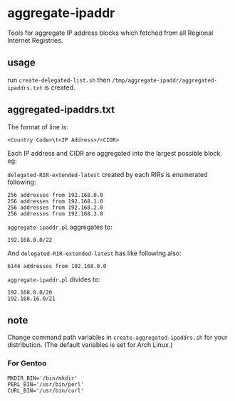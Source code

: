 # aggregate-ipaddr
Tools for aggregate IP address blocks which fetched from all Regional Internet Registries.

## usage
run `create-delegated-list.sh` then `/tmp/aggregate-ipaddr/aggregated-ipaddrs.txt` is created.

## aggregated-ipaddrs.txt
The format of line is:

```
<Country Code>\t<IP Address>/<CIDR>
```

Each IP address and CIDR are aggregated into the largest possible block. eg:

`delegated-RIR-extended-latest` created by each RIRs is enumerated following:

```
256 addresses from 192.168.0.0
256 addresses from 192.168.1.0
256 addresses from 192.168.2.0
256 addresses from 192.168.3.0
```

`aggregate-ipaddr.pl` aggregates to:

```
192.168.0.0/22
```

And `delegated-RIR-extended-latest` has like following also:

```
6144 addresses from 192.168.0.0
```

`aggregate-ipaddr.pl` divides to:

```
192.168.0.0/20
192.168.16.0/21
```

## note
Change command path variables in `create-aggregated-ipaddrs.sh` for your distribution. (The default variables is set for Arch Linux.)

### For Gentoo

```
MKDIR_BIN='/bin/mkdir'
PERL_BIN='/usr/bin/perl'
CURL_BIN='/usr/bin/curl'
```
